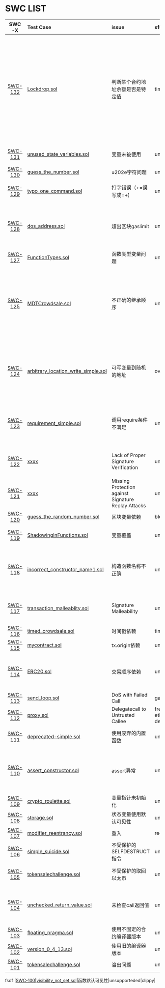 # SWC LIST

|SWC-X|Test Case|issue|sfuzz|分析方法|
|:---:|:----|:----|:------|:------|
|[SWC-132](https://smartcontractsecurity.github.io/SWC-registry/docs/SWC-132)|[Lockdrop.sol](https://smartcontractsecurity.github.io/SWC-registry/docs/SWC-132#lockdropsol)|判断某个合约地址余额是否是特定值|timestamp|[静态分析]，具体就是检查每一个assertion, 如果里面所有变量都是用户可以控制的（输入或者balance, timestamp等等），就报错|
|[SWC-131](https://smartcontractsecurity.github.io/SWC-registry/docs/SWC-131)|[unused_state_variables.sol](https://smartcontractsecurity.github.io/SWC-registry/docs/SWC-131#unused-state-variablessol)|变量未被使用|unsupported|编译器warning or clippy|
|[SWC-130](https://smartcontractsecurity.github.io/SWC-registry/docs/SWC-130)|[guess_the_number.sol](https://smartcontractsecurity.github.io/SWC-registry/docs/SWC-130#guess-the-numbersol)|u202e字符问题|unsupported|静态分析|
|[SWC-129](https://smartcontractsecurity.github.io/SWC-registry/docs/SWC-129)|[typo_one_command.sol](https://smartcontractsecurity.github.io/SWC-registry/docs/SWC-129#typo-one-commandsol)|打字错误（+=误写成=+)|unsupported|[调研]clippy是否支持|
|[SWC-128](https://smartcontractsecurity.github.io/SWC-registry/docs/SWC-128)|[dos_address.sol](https://smartcontractsecurity.github.io/SWC-registry/docs/SWC-128#dos-addresssol)|超出区块gaslimit|unsupported|[动态分析]修改sfuzz，检验gas是否超出block 限制|
|[SWC-127](https://smartcontractsecurity.github.io/SWC-registry/docs/SWC-127)|[FunctionTypes.sol](https://smartcontractsecurity.github.io/SWC-registry/docs/SWC-127#functiontypessol)|函数类型变量问题|unsupported|静态分析|
|[SWC-125](https://smartcontractsecurity.github.io/SWC-registry/docs/SWC-125)|[MDTCrowdsale.sol](https://smartcontractsecurity.github.io/SWC-registry/docs/SWC-125#mdtcrowdsalesol)|不正确的继承顺序|unsupported|[clippy]如果一个contract继承多个class, 并且这多个class里有同样的 function，报错|
|[SWC-124](https://smartcontractsecurity.github.io/SWC-registry/docs/SWC-124)|[arbitrary_location_write_simple.sol](https://smartcontractsecurity.github.io/SWC-registry/docs/SWC-124#arbitrary-location-write-simplesol)|可写变量到随机的地址|overflow/underflow|[调研]对于数组和mapping结构,是否能够检验其length指向不合理的范围|
|[SWC-123](https://smartcontractsecurity.github.io/SWC-registry/docs/SWC-123)|[requirement_simple.sol](https://smartcontractsecurity.github.io/SWC-registry/docs/SWC-123#requirement-simplesol)|调用require条件不满足|unsupported|[sfuzz]分析exception是不是require引起的|
|[SWC-122](https://smartcontractsecurity.github.io/SWC-registry/docs/SWC-122)|[xxxx](https://smartcontractsecurity.github.io/SWC-registry/docs/SWC-122)|Lack of Proper Signature Verification|unsupported|[待定]需要再深入理解所描述问题|
|[SWC-121](https://smartcontractsecurity.github.io/SWC-registry/docs/SWC-121)|[xxxx](https://smartcontractsecurity.github.io/SWC-registry/docs/SWC-121)|Missing Protection against Signature Replay Attacks|unsupported|[待定]需要再深入理解所描述问题|
|[SWC-120](https://smartcontractsecurity.github.io/SWC-registry/docs/SWC-120)|[guess_the_random_number.sol](https://smartcontractsecurity.github.io/SWC-registry/docs/SWC-120#guess-the-random-numbersol)|区块变量依赖|blockvariable|动态分析|
|[SWC-119](https://smartcontractsecurity.github.io/SWC-registry/docs/SWC-119)|[ShadowingInFunctions.sol](https://smartcontractsecurity.github.io/SWC-registry/docs/SWC-119#shadowinginfunctionssol)|变量覆盖|unsupported|编译器警告 or clippy|
|[SWC-118](https://smartcontractsecurity.github.io/SWC-registry/docs/SWC-118)|[incorrect_constructor_name1.sol](https://smartcontractsecurity.github.io/SWC-registry/docs/SWC-118#incorrect-constructor-name1sol)|构造函数名称不正确|unsupported|暂不用解决，由于最新编译器已经杜绝此问题发生|
|[SWC-117](https://smartcontractsecurity.github.io/SWC-registry/docs/SWC-117)|[transaction_malleablity.sol](https://smartcontractsecurity.github.io/SWC-registry/docs/SWC-117#transaction-malleablitysol)|Signature Malleability|unsupported|[待定]需要再深入理解所描述问题|
|[SWC-116](https://smartcontractsecurity.github.io/SWC-registry/docs/SWC-116)|[timed_crowdsale.sol](https://smartcontractsecurity.github.io/SWC-registry/docs/SWC-116#timed-crowdsalesol)|时间戳依赖|timestamp|动态分析|
|[SWC-115](https://smartcontractsecurity.github.io/SWC-registry/docs/SWC-115)|[mycontract.sol](https://smartcontractsecurity.github.io/SWC-registry/docs/SWC-115#mycontractsol)|tx.origin依赖|unsupported|动态分析|
|[SWC-114](https://smartcontractsecurity.github.io/SWC-registry/docs/SWC-114)|[ERC20.sol](https://smartcontractsecurity.github.io/SWC-registry/docs/SWC-114#erc20sol)|交易顺序依赖|unsupported|[动态分析]需要沟通/理解孙老师提供的初步思路|
|[SWC-113](https://smartcontractsecurity.github.io/SWC-registry/docs/SWC-113)|[send_loop.sol](https://smartcontractsecurity.github.io/SWC-registry/docs/SWC-113#send-loopsol)|DoS with Failed Call|gasless|动态分析|
|[SWC-112](https://smartcontractsecurity.github.io/SWC-registry/docs/SWC-112)|[proxy.sol](https://smartcontractsecurity.github.io/SWC-registry/docs/SWC-113#send-loopsol)|Delegatecall to Untrusted Callee|freezing ether/danger delegated call|动态分析|
|[SWC-111](https://smartcontractsecurity.github.io/SWC-registry/docs/SWC-111)|[deprecated-simple.sol](https://smartcontractsecurity.github.io/SWC-registry/docs/SWC-111#deprecated-simplesol)|使用废弃的内置函数|unsupported|编译器警告 or clippy|
|[SWC-110](https://smartcontractsecurity.github.io/SWC-registry/docs/SWC-110)|[assert_constructor.sol](https://smartcontractsecurity.github.io/SWC-registry/docs/SWC-110#assert-constructorsol)|assert异常|unsupported|[sfuzz] 分析exception是不是assert引起的|
|[SWC-109](https://smartcontractsecurity.github.io/SWC-registry/docs/SWC-109)|[crypto_roulette.sol](https://smartcontractsecurity.github.io/SWC-registry/docs/SWC-109#crypto-roulettesol)|变量指针未初始化|unsupported|静态分析|
|[SWC-108](https://smartcontractsecurity.github.io/SWC-registry/docs/SWC-108)|[storage.sol](https://smartcontractsecurity.github.io/SWC-registry/docs/SWC-108#storagesol)|状态变量使用默认可见性|unsupported|clippy|
|[SWC-107](https://smartcontractsecurity.github.io/SWC-registry/docs/SWC-107)|[modifier_reentrancy.sol](https://smartcontractsecurity.github.io/SWC-registry/docs/SWC-107#modifier-reentrancysol)|重入|reentrancy|动态分析|
|[SWC-106](https://smartcontractsecurity.github.io/SWC-registry/docs/SWC-106)|[simple_suicide.sol](https://smartcontractsecurity.github.io/SWC-registry/docs/SWC-106#simple-suicidesol)|不受保护的SELFDESTRUCT指令|unsupported|静态分析|
|[SWC-105](https://smartcontractsecurity.github.io/SWC-registry/docs/SWC-105)|[tokensalechallenge.sol](https://smartcontractsecurity.github.io/SWC-registry/docs/SWC-105#tokensalechallengesol)|不受保护的取回以太币|unsupported|[静态分析]参考scompile|
|[SWC-104](https://smartcontractsecurity.github.io/SWC-registry/docs/SWC-104)|[unchecked_return_value.sol](https://smartcontractsecurity.github.io/SWC-registry/docs/SWC-104#unchecked-return-valuesol)|未检查call返回值|unsupported|[静态分析] 检查每个call有没有判断返回值|
|[SWC-103](https://smartcontractsecurity.github.io/SWC-registry/docs/SWC-103)|[floating_pragma.sol](https://smartcontractsecurity.github.io/SWC-registry/docs/SWC-103#floating-pragmasol)|使用不固定的合约编译器版本|unsupported|clippy|
|[SWC-102](https://smartcontractsecurity.github.io/SWC-registry/docs/SWC-102)|[version_0_4_13.sol](https://smartcontractsecurity.github.io/SWC-registry/docs/SWC-102#version-0-4-13sol)|使用旧的编译器版本|unsupported|clippy|
|[SWC-101](https://smartcontractsecurity.github.io/SWC-registry/docs/SWC-101)|[tokensalechallenge.sol](https://smartcontractsecurity.github.io/SWC-registry/docs/SWC-101#tokensalechallengesol)|溢出问题|underflow/overflow|动态分析|
fsdf
|[SWC-100](https://smartcontractsecurity.github.io/SWC-registry/docs/SWC-100)|[visibility_not_set.sol](https://smartcontractsecurity.github.io/SWC-registry/docs/SWC-100#visibility-not-setsol)|函数默认可见性|unsupporteded|clippy|